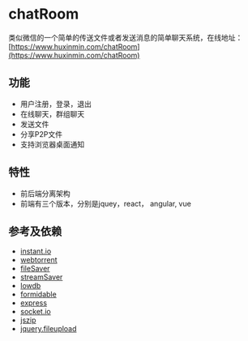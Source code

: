 # chatRoom
类似微信的一个简单的传送文件或者发送消息的简单聊天系统，在线地址：[https://www.huxinmin.com/chatRoom](https://www.huxinmin.com/chatRoom)

## 功能
- 用户注册，登录，退出
- 在线聊天，群组聊天
- 发送文件
- 分享P2P文件
- 支持浏览器桌面通知

## 特性
- 前后端分离架构
- 前端有三个版本，分别是jquey，react， angular, vue

## 参考及依赖
- [instant.io](https://github.com/webtorrent/instant.io)
- [webtorrent](https://github.com/webtorrent/webtorrent)
- [fileSaver](https://github.com/eligrey/FileSaver.js)
- [streamSaver](https://github.com/jimmywarting/StreamSaver.js)
- [lowdb](https://github.com/typicode/lowdb)
- [formidable](https://github.com/felixge/node-formidable)
- [express](https://github.com/expressjs/express)
- [socket.io](https://github.com/socketio/socket.io)
- [jszip](https://github.com/Stuk/jszip)
- [jquery.fileupload](https://github.com/blueimp/jQuery-File-Upload)